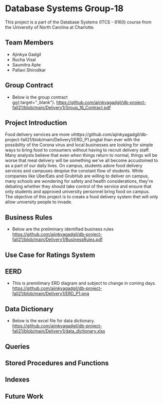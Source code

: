 # Database Systems Group-18
This project is a part of the Database Systems (ITCS - 6160) course from the University of North Carolina at Charlotte.

## Team Members
* Ajinkya Gadgil
* Rucha Visal
* Saumitra Apte
* Pallavi Shirodkar

## Group Contract
- Below is the group contract <br/>
[go](https://github.com/ajinkyagadgil/db-project-fall21/blob/main/Delivery1/Group_16_Contract.pdf){:target="_blank"}.
https://github.com/ajinkyagadgil/db-project-fall21/blob/main/Delivery1/Group_16_Contract.pdf

## Project Introduction
Food delivery services are more vihttps://github.com/ajinkyagadgil/db-project-fall21/blob/main/Delivery1/ERD_P1.pngtal than ever with the possibility of the Corona virus and local businesses are looking for simple ways to bring food to consumers without having to recruit delivery staff. Many analysts believe that even when things return to normal, things will be worse that meal delivery will be something we've all become accustomed to as a part of our daily lives. On campus, students adore food delivery services and campuses despise the constant flow of students. While companies like UberEats and GrubHub are willing to deliver on campus, many schools are wondering for safety and health considerations, they're debating whether they should take control of the service and ensure that only students and approved university personnel bring food on campus. The objective of this project is to create a food delivery system thet will only allow university people to invade.

## Business Rules
- Below are the preliminary identified business rules <br/>
https://github.com/ajinkyagadgil/db-project-fall21/blob/main/Delivery1/BusinessRules.pdf

## Use Case for Ratings System

## EERD
- This is premilimary ERD diagram and subject to change in coming days. <br/>
https://github.com/ajinkyagadgil/db-project-fall21/blob/main/Delivery1/ERD_P1.png

## Data Dictionary
- Below is the excel file for data dictionary. <br/>
https://github.com/ajinkyagadgil/db-project-fall21/blob/main/Delivery1/data_dictionary.xlsx

## Queries

## Stored Procedures and Functions

## Indexes

## Future Work
